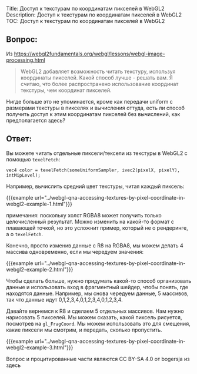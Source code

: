 Title: Доступ к текстурам по координатам пикселей в WebGL2
Description: Доступ к текстурам по координатам пикселей в WebGL2
TOC: Доступ к текстурам по координатам пикселей в WebGL2

## Вопрос:

Из https://webgl2fundamentals.org/webgl/lessons/webgl-image-processing.html

> WebGL2 добавляет возможность читать текстуру, используя координаты пикселей. Какой способ лучше - решать вам. Я считаю, что более распространено использование координат текстуры, чем координат пикселей.

Нигде больше это не упоминается, кроме как передачи uniform с размерами текстуры в пикселях и вычисления оттуда, есть ли способ получить доступ к этим координатам пикселей без вычислений, как предполагается здесь?



## Ответ:

Вы можете читать отдельные пиксели/тексели из текстуры в WebGL2 с помощью `texelFetch`:

    vec4 color = texelFetch(someUniformSampler, ivec2(pixelX, pixelY), intMipLevel);

Например, вычислить средний цвет текстуры, читая каждый пиксель:

{{{example url="../webgl-qna-accessing-textures-by-pixel-coordinate-in-webgl2-example-1.html"}}}

примечания: поскольку холст RGBA8 может получить только целочисленный результат. Можно изменить на какой-то формат с плавающей точкой, но это усложнит пример, который не о рендеринге, а о `texelFetch`.

Конечно, просто изменив данные с R8 на RGBA8, мы можем делать 4 массива одновременно, если мы чередуем значения:

{{{example url="../webgl-qna-accessing-textures-by-pixel-coordinate-in-webgl2-example-2.html"}}}

Чтобы сделать больше, нужно придумать какой-то способ организовать данные и использовать вход в фрагментный шейдер, чтобы понять, где находятся данные. Например, мы снова чередуем данные, 5 массивов, так что данные идут 0,1,2,3,4,0,1,2,3,4,0,1,2,3,4.

Давайте вернемся к R8 и сделаем 5 отдельных массивов. Нам нужно нарисовать 5 пикселей. Мы можем сказать, какой пиксель рисуется, посмотрев на `gl_FragCoord`. Мы можем использовать это для смещения, какие пиксели мы смотрим, и передать, сколько пропустить.

{{{example url="../webgl-qna-accessing-textures-by-pixel-coordinate-in-webgl2-example-3.html"}}}



<div class="so">
  <div>Вопрос и процитированные части являются 
    CC BY-SA 4.0 от
    <a data-href="https://stackoverflow.com/users/3793191">bogersja</a>
    из
    <a data-href="https://stackoverflow.com/questions/54100955">здесь</a>
  </div>
</div> 